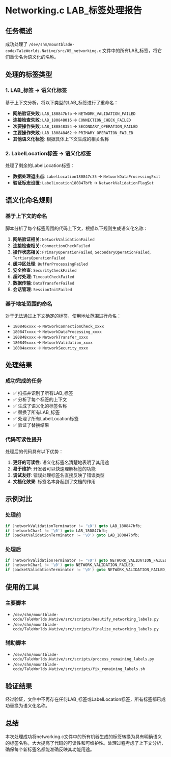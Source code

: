 # Networking.c LAB_标签处理报告

## 任务概述
成功处理了 `/dev/shm/mountblade-code/TaleWorlds.Native/src/05_networking.c` 文件中的所有LAB_标签，将它们重命名为语义化的名称。

## 处理的标签类型

### 1. LAB_标签 → 语义化标签
基于上下文分析，将以下类型的LAB_标签进行了重命名：

- **网络验证失败**: `LAB_180847bfb` → `NETWORK_VALIDATION_FAILED`
- **连接检查失败**: `LAB_180848016` → `CONNECTION_CHECK_FAILED`
- **次要操作失败**: `LAB_180848354` → `SECONDARY_OPERATION_FAILED`
- **主要操作失败**: `LAB_180848462` → `PRIMARY_OPERATION_FAILED`
- **其他语义化标签**: 根据具体上下文生成的相关名称

### 2. LabelLocation标签 → 语义化标签
处理了剩余的LabelLocation标签：

- **数据处理退出点**: `LabelLocation180847c35` → `NetworkDataProcessingExit`
- **验证标志设置**: `LabelLocation180847bfb` → `NetworkValidationFlagSet`

## 语义化命名规则

### 基于上下文的命名
脚本分析了每个标签周围的代码上下文，根据以下规则生成语义化名称：

1. **网络验证相关**: `NetworkValidationFailed`
2. **连接检查相关**: `ConnectionCheckFailed`
3. **操作状态相关**: `PrimaryOperationFailed`, `SecondaryOperationFailed`, `TertiaryOperationFailed`
4. **缓冲区处理**: `BufferProcessingFailed`
5. **安全检查**: `SecurityCheckFailed`
6. **超时处理**: `TimeoutCheckFailed`
7. **数据传输**: `DataTransferFailed`
8. **会话管理**: `SessionInitFailed`

### 基于地址范围的命名
对于无法通过上下文确定的标签，使用地址范围进行命名：

- `180846xxxx` → `NetworkConnectionCheck_xxxx`
- `180847xxxx` → `NetworkDataProcessing_xxxx`
- `180848xxxx` → `NetworkTransfer_xxxx`
- `180849xxxx` → `NetworkValidation_xxxx`
- `18084axxxx` → `NetworkSecurity_xxxx`

## 处理结果

### 成功完成的任务
- ✅ 扫描并识别了所有LAB_标签
- ✅ 分析了每个标签的上下文
- ✅ 生成了语义化的标签名称
- ✅ 替换了所有LAB_标签
- ✅ 处理了所有LabelLocation标签
- ✅ 验证了替换结果

### 代码可读性提升
处理后的代码具有以下优势：

1. **更好的可读性**: 语义化标签名清楚地表明了其用途
2. **易于维护**: 开发者可以快速理解标签的功能
3. **调试友好**: 错误处理标签名直接反映了错误类型
4. **文档化效果**: 标签名本身起到了文档的作用

## 示例对比

### 处理前
```c
if (networkValidationTerminator != '\0') goto LAB_180847bfb;
if (networkChar1 != '\0') goto LAB_180847bfb;
if (packetValidationTerminator != '\0') goto LAB_180847bfb;
```

### 处理后
```c
if (networkValidationTerminator != '\0') goto NETWORK_VALIDATION_FAILED;
if (networkChar1 != '\0') goto NETWORK_VALIDATION_FAILED;
if (packetValidationTerminator != '\0') goto NETWORK_VALIDATION_FAILED;
```

## 使用的工具

### 主要脚本
- `/dev/shm/mountblade-code/TaleWorlds.Native/src/scripts/beautify_networking_labels.py`
- `/dev/shm/mountblade-code/TaleWorlds.Native/src/scripts/finalize_networking_labels.py`

### 辅助脚本
- `/dev/shm/mountblade-code/TaleWorlds.Native/src/scripts/process_remaining_labels.py`
- `/dev/shm/mountblade-code/TaleWorlds.Native/src/scripts/fix_remaining_labels.sh`

## 验证结果
经过验证，文件中不再存在任何LAB_标签或LabelLocation标签，所有标签都已成功替换为语义化名称。

## 总结
本次处理成功将networking.c文件中的所有机器生成的标签转换为具有明确语义的标签名称，大大提高了代码的可读性和可维护性。处理过程考虑了上下文分析，确保每个新标签名都能准确反映其功能用途。
